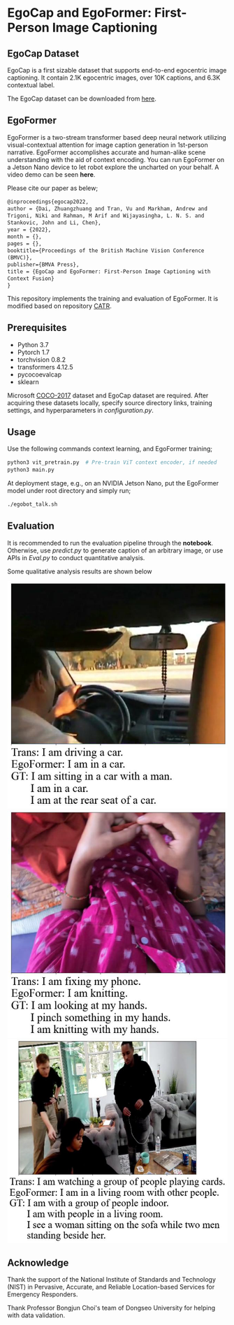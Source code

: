 EgoCap and EgoFormer: First-Person Image Captioning
========

## EgoCap Dataset ##

EgoCap is a first sizable dataset that supports end-to-end egocentric image captioning. It contain 2.1K egocentric images, over 10K captions, and 6.3K contextual
label.

The EgoCap dataset can be downloaded from [here](https://drive.google.com/drive/folders/10u8kBlrqi9sFiXZrouP6FChypen4dcFz?usp=sharing).

## EgoFormer ##

EgoFormer is a two-stream transformer based deep neural network utilizing visual-contextual attention for image caption generation in 1st-person narrative. EgoFormer accomplishes accurate and human-alike scene understanding with the aid of context encoding. You can run EgoFormer on a Jetson Nano device to let robot explore the uncharted on your behalf. A video demo can be seen **here**.

Please cite our paper as belew;

```
@inproceedings{egocap2022,
author = {Dai, Zhuangzhuang and Tran, Vu and Markham, Andrew and Trigoni, Niki and Rahman, M Arif and Wijayasingha, L. N. S. and Stankovic, John and Li, Chen},
year = {2022},
month = {},
pages = {},
booktitle={Proceedings of the British Machine Vision Conference (BMVC)},
publisher={BMVA Press},
title = {EgoCap and EgoFormer: First-Person Image Captioning with Context Fusion}
}
```

This repository implements the training and evaluation of EgoFormer. It is modified based on repository [CATR](https://github.com/saahiluppal/catr).

## Prerequisites ##

* Python 3.7
* Pytorch 1.7
* torchvision 0.8.2
* transformers 4.12.5
* pycocoevalcap
* sklearn

Microsoft [COCO-2017](http://cocodataset.org/#download) dataset and EgoCap dataset are required. After acquiring these datasets locally, specify source directory links, training settings, and hyperparameters in *configuration.py*.

## Usage ##

Use the following commands context learning, and EgoFormer training;

```python
python3 vit_pretrain.py  # Pre-train ViT context encoder, if needed
python3 main.py
```

At deployment stage, e.g., on an NVIDIA Jetson Nano, put the EgoFormer model under root directory and simply run;

```bash
./egobot_talk.sh
```

## Evaluation ##

It is recommended to run the evaluation pipeline through the **notebook**. Otherwise, use *predict.py* to generate caption of an arbitrary image, or use APIs in *Eval.py* to conduct quantitative analysis.

Some qualitative analysis results are shown below

<p align="center">
  <img src="Qualitative_samples/fjDvKHkmxs0_119_126.avi00001.jpg" />
  <img src="Qualitative_samples/0ee70fb4-ac6d-4da8-80e6-f5a94834eb10_small.jpg" />
  <img src="Qualitative_samples/0f4e630b-e834-4ff4-9418-ccfdbdc4ee37_small.jpg" />
</p>

## Acknowledge ##

Thank the support of the National Institute of Standards and Technology (NIST) in Pervasive, Accurate, and Reliable Location-based Services for Emergency Responders.

Thank Professor Bongjun Choi's team of Dongseo University for helping with data validation.
